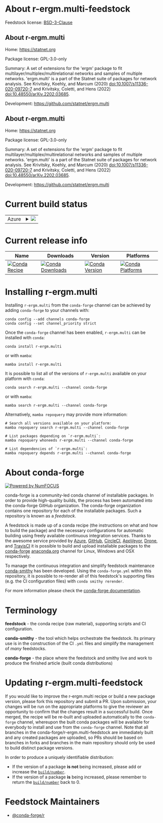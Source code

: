 About r-ergm.multi-feedstock
============================

Feedstock license: [BSD-3-Clause](https://github.com/conda-forge/r-ergm.multi-feedstock/blob/main/LICENSE.txt)


About r-ergm.multi
------------------

Home: https://statnet.org

Package license: GPL-3.0-only

Summary: A set of extensions for the 'ergm' package to fit multilayer/multiplex/multirelational networks and samples of multiple networks. 'ergm.multi' is a part of the Statnet suite of packages for network analysis. See Krivitsky, Koehly, and Marcum (2020) <doi:10.1007/s11336-020-09720-7> and Krivitsky, Coletti, and Hens (2022) <doi:10.48550/arXiv.2202.03685>.

Development: https://github.com/statnet/ergm.multi

About r-ergm.multi
------------------

Home: https://statnet.org

Package license: GPL-3.0-only

Summary: A set of extensions for the 'ergm' package to fit multilayer/multiplex/multirelational networks and samples of multiple networks. 'ergm.multi' is a part of the Statnet suite of packages for network analysis. See Krivitsky, Koehly, and Marcum (2020) <doi:10.1007/s11336-020-09720-7> and Krivitsky, Coletti, and Hens (2022) <doi:10.48550/arXiv.2202.03685>.

Development: https://github.com/statnet/ergm.multi

Current build status
====================


<table>
    
  <tr>
    <td>Azure</td>
    <td>
      <details>
        <summary>
          <a href="https://dev.azure.com/conda-forge/feedstock-builds/_build/latest?definitionId=19524&branchName=main">
            <img src="https://dev.azure.com/conda-forge/feedstock-builds/_apis/build/status/r-ergm.multi-feedstock?branchName=main">
          </a>
        </summary>
        <table>
          <thead><tr><th>Variant</th><th>Status</th></tr></thead>
          <tbody><tr>
              <td>linux_64_r_base4.2</td>
              <td>
                <a href="https://dev.azure.com/conda-forge/feedstock-builds/_build/latest?definitionId=19524&branchName=main">
                  <img src="https://dev.azure.com/conda-forge/feedstock-builds/_apis/build/status/r-ergm.multi-feedstock?branchName=main&jobName=linux&configuration=linux%20linux_64_r_base4.2" alt="variant">
                </a>
              </td>
            </tr><tr>
              <td>linux_64_r_base4.3</td>
              <td>
                <a href="https://dev.azure.com/conda-forge/feedstock-builds/_build/latest?definitionId=19524&branchName=main">
                  <img src="https://dev.azure.com/conda-forge/feedstock-builds/_apis/build/status/r-ergm.multi-feedstock?branchName=main&jobName=linux&configuration=linux%20linux_64_r_base4.3" alt="variant">
                </a>
              </td>
            </tr><tr>
              <td>osx_64_r_base4.2</td>
              <td>
                <a href="https://dev.azure.com/conda-forge/feedstock-builds/_build/latest?definitionId=19524&branchName=main">
                  <img src="https://dev.azure.com/conda-forge/feedstock-builds/_apis/build/status/r-ergm.multi-feedstock?branchName=main&jobName=osx&configuration=osx%20osx_64_r_base4.2" alt="variant">
                </a>
              </td>
            </tr><tr>
              <td>osx_64_r_base4.3</td>
              <td>
                <a href="https://dev.azure.com/conda-forge/feedstock-builds/_build/latest?definitionId=19524&branchName=main">
                  <img src="https://dev.azure.com/conda-forge/feedstock-builds/_apis/build/status/r-ergm.multi-feedstock?branchName=main&jobName=osx&configuration=osx%20osx_64_r_base4.3" alt="variant">
                </a>
              </td>
            </tr>
          </tbody>
        </table>
      </details>
    </td>
  </tr>
</table>

Current release info
====================

| Name | Downloads | Version | Platforms |
| --- | --- | --- | --- |
| [![Conda Recipe](https://img.shields.io/badge/recipe-r--ergm.multi-green.svg)](https://anaconda.org/conda-forge/r-ergm.multi) | [![Conda Downloads](https://img.shields.io/conda/dn/conda-forge/r-ergm.multi.svg)](https://anaconda.org/conda-forge/r-ergm.multi) | [![Conda Version](https://img.shields.io/conda/vn/conda-forge/r-ergm.multi.svg)](https://anaconda.org/conda-forge/r-ergm.multi) | [![Conda Platforms](https://img.shields.io/conda/pn/conda-forge/r-ergm.multi.svg)](https://anaconda.org/conda-forge/r-ergm.multi) |

Installing r-ergm.multi
=======================

Installing `r-ergm.multi` from the `conda-forge` channel can be achieved by adding `conda-forge` to your channels with:

```
conda config --add channels conda-forge
conda config --set channel_priority strict
```

Once the `conda-forge` channel has been enabled, `r-ergm.multi` can be installed with `conda`:

```
conda install r-ergm.multi
```

or with `mamba`:

```
mamba install r-ergm.multi
```

It is possible to list all of the versions of `r-ergm.multi` available on your platform with `conda`:

```
conda search r-ergm.multi --channel conda-forge
```

or with `mamba`:

```
mamba search r-ergm.multi --channel conda-forge
```

Alternatively, `mamba repoquery` may provide more information:

```
# Search all versions available on your platform:
mamba repoquery search r-ergm.multi --channel conda-forge

# List packages depending on `r-ergm.multi`:
mamba repoquery whoneeds r-ergm.multi --channel conda-forge

# List dependencies of `r-ergm.multi`:
mamba repoquery depends r-ergm.multi --channel conda-forge
```


About conda-forge
=================

[![Powered by
NumFOCUS](https://img.shields.io/badge/powered%20by-NumFOCUS-orange.svg?style=flat&colorA=E1523D&colorB=007D8A)](https://numfocus.org)

conda-forge is a community-led conda channel of installable packages.
In order to provide high-quality builds, the process has been automated into the
conda-forge GitHub organization. The conda-forge organization contains one repository
for each of the installable packages. Such a repository is known as a *feedstock*.

A feedstock is made up of a conda recipe (the instructions on what and how to build
the package) and the necessary configurations for automatic building using freely
available continuous integration services. Thanks to the awesome service provided by
[Azure](https://azure.microsoft.com/en-us/services/devops/), [GitHub](https://github.com/),
[CircleCI](https://circleci.com/), [AppVeyor](https://www.appveyor.com/),
[Drone](https://cloud.drone.io/welcome), and [TravisCI](https://travis-ci.com/)
it is possible to build and upload installable packages to the
[conda-forge](https://anaconda.org/conda-forge) [anaconda.org](https://anaconda.org/)
channel for Linux, Windows and OSX respectively.

To manage the continuous integration and simplify feedstock maintenance
[conda-smithy](https://github.com/conda-forge/conda-smithy) has been developed.
Using the ``conda-forge.yml`` within this repository, it is possible to re-render all of
this feedstock's supporting files (e.g. the CI configuration files) with ``conda smithy rerender``.

For more information please check the [conda-forge documentation](https://conda-forge.org/docs/).

Terminology
===========

**feedstock** - the conda recipe (raw material), supporting scripts and CI configuration.

**conda-smithy** - the tool which helps orchestrate the feedstock.
                   Its primary use is in the construction of the CI ``.yml`` files
                   and simplify the management of *many* feedstocks.

**conda-forge** - the place where the feedstock and smithy live and work to
                  produce the finished article (built conda distributions)


Updating r-ergm.multi-feedstock
===============================

If you would like to improve the r-ergm.multi recipe or build a new
package version, please fork this repository and submit a PR. Upon submission,
your changes will be run on the appropriate platforms to give the reviewer an
opportunity to confirm that the changes result in a successful build. Once
merged, the recipe will be re-built and uploaded automatically to the
`conda-forge` channel, whereupon the built conda packages will be available for
everybody to install and use from the `conda-forge` channel.
Note that all branches in the conda-forge/r-ergm.multi-feedstock are
immediately built and any created packages are uploaded, so PRs should be based
on branches in forks and branches in the main repository should only be used to
build distinct package versions.

In order to produce a uniquely identifiable distribution:
 * If the version of a package **is not** being increased, please add or increase
   the [``build/number``](https://docs.conda.io/projects/conda-build/en/latest/resources/define-metadata.html#build-number-and-string).
 * If the version of a package **is** being increased, please remember to return
   the [``build/number``](https://docs.conda.io/projects/conda-build/en/latest/resources/define-metadata.html#build-number-and-string)
   back to 0.

Feedstock Maintainers
=====================

* [@conda-forge/r](https://github.com/conda-forge/r/)

